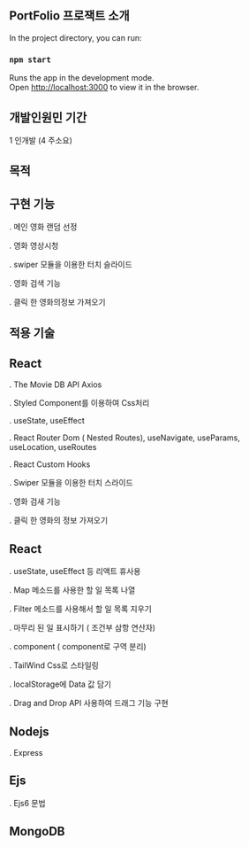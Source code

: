 PortFolio 프로잭트 소개
 ---------------

In the project directory, you can run:

### `npm start`

Runs the app in the development mode.\
Open [http://localhost:3000](http://localhost:3000) to view it in the browser.


개발인원민 기간
---------------

1 인개발 (4 주소요)


목적
---------------


구현 기능
---------------

. 메인 영화 랜덤 선정

. 영화 영상시청

. swiper 모듈을 이용한 터치 슬라이드

. 영화 검색 기능

. 클릭 한 영화의정보 가져오기



적용 기술
---------------


React
---------------

. The Movie DB API   Axios

. Styled Component를 이용하여 Css처리

. useState, useEffect

. React Router Dom ( Nested Routes), useNavigate, useParams, useLocation, useRoutes

. React Custom Hooks

. Swiper 모듈을 이용한 터치 스라이드

. 영화 검새 기능

. 클릭 한 영화의 정보 가져오기


React
---------------

. useState, useEffect 등 리액트 휴사용

. Map 메소드를 사용한 할 일 목록 나열

. Filter 메소드를 사용해서 할 일 목록 지우기

. 마무리 된 일 표시하기 ( 조건부 삼항 연산자)

. component ( component로 구역 분리)

. TailWind Css로 스타일링

. localStorage에 Data 값 담기

. Drag and Drop API 사용하여 드래그 기능 구현



Nodejs
---------------

. Express



Ejs
---------------

. Ejs6 문법


MongoDB
---------------











